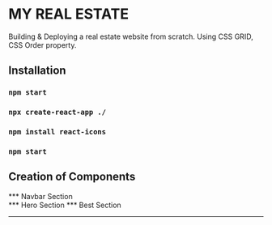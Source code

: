 # MY REAL ESTATE

Building & Deploying a real estate website from scratch.
Using CSS GRID, CSS Order property.

## Installation

### `npm start`
### `npx create-react-app ./`
### `npm install react-icons`
### `npm start`

## Creation of Components

*** Navbar Section  
*** Hero Section
*** Best Section
***





